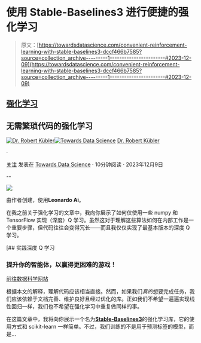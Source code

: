 # 使用 Stable-Baselines3 进行便捷的强化学习

> 原文：[https://towardsdatascience.com/convenient-reinforcement-learning-with-stable-baselines3-dccf466b7585?source=collection_archive---------1-----------------------#2023-12-09](https://towardsdatascience.com/convenient-reinforcement-learning-with-stable-baselines3-dccf466b7585?source=collection_archive---------1-----------------------#2023-12-09)

## [强化学习](https://medium.com/tag/reinforcement-learning)

## 无需繁琐代码的强化学习

[](https://dr-robert-kuebler.medium.com/?source=post_page-----dccf466b7585--------------------------------)[![Dr. Robert Kübler](../Images/3b8d8b88f76c0c43d9c305e3885e7ab9.png)](https://dr-robert-kuebler.medium.com/?source=post_page-----dccf466b7585--------------------------------)[](https://towardsdatascience.com/?source=post_page-----dccf466b7585--------------------------------)[![Towards Data Science](../Images/a6ff2676ffcc0c7aad8aaf1d79379785.png)](https://towardsdatascience.com/?source=post_page-----dccf466b7585--------------------------------) [Dr. Robert Kübler](https://dr-robert-kuebler.medium.com/?source=post_page-----dccf466b7585--------------------------------)

·

[关注](https://medium.com/m/signin?actionUrl=https%3A%2F%2Fmedium.com%2F_%2Fsubscribe%2Fuser%2F6d6b5fb431bf&operation=register&redirect=https%3A%2F%2Ftowardsdatascience.com%2Fconvenient-reinforcement-learning-with-stable-baselines3-dccf466b7585&user=Dr.+Robert+K%C3%BCbler&userId=6d6b5fb431bf&source=post_page-6d6b5fb431bf----dccf466b7585---------------------post_header-----------) 发表在 [Towards Data Science](https://towardsdatascience.com/?source=post_page-----dccf466b7585--------------------------------) · 10分钟阅读 · 2023年12月9日

--

[](https://medium.com/m/signin?actionUrl=https%3A%2F%2Fmedium.com%2F_%2Fbookmark%2Fp%2Fdccf466b7585&operation=register&redirect=https%3A%2F%2Ftowardsdatascience.com%2Fconvenient-reinforcement-learning-with-stable-baselines3-dccf466b7585&source=-----dccf466b7585---------------------bookmark_footer-----------)![](../Images/b3a8b5fb8229e66fec0ddd0fbefcafc4.png)

由作者创建，使用**Leonardo Ai**。

在我之前关于强化学习的文章中，我向你展示了如何仅使用一些 numpy 和 TensorFlow 实现（深度）Q 学习。虽然这对于理解这些算法如何在内部工作是一个重要步骤，但代码往往会变得冗长——而且我仅仅实现了最基本版本的深度 Q 学习。

[](/hands-on-deep-q-learning-9073040ce841?source=post_page-----dccf466b7585--------------------------------) [## 实践深度 Q 学习

### 提升你的智能体，以赢得更困难的游戏！

[前往数据科学网站](/hands-on-deep-q-learning-9073040ce841?source=post_page-----dccf466b7585--------------------------------)

根据本文的解释，理解代码应该相当直接。然而，如果我们*真的*想要完成任务，我们应该依赖于文档完善、维护良好且经过优化的库。正如我们不希望一遍遍实现线性回归一样，我们也不希望在强化学习中重复做同样的事。

在这篇文章中，我将向你展示一个名为[**Stable-Baselines3**](https://stable-baselines3.readthedocs.io/)的强化学习库，它的使用方式和 scikit-learn 一样简单。不过，我们训练的不是用于预测标签的模型，而是…
